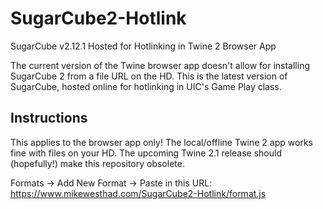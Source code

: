 # SugarCube2-Hotlink

SugarCube v2.12.1 Hosted for Hotlinking in Twine 2 Browser App

The current version of the Twine browser app doesn't allow for installing SugarCube 2 from a file URL on the HD. This is the latest version of SugarCube, hosted online for hotlinking in UIC's Game Play class.  

## Instructions

This applies to the browser app only! The local/offline Twine 2 app works fine with files on your HD. The upcoming Twine 2.1 release should (hopefully!) make this repository obsolete. 

Formats -> Add New Format -> Paste in this URL: https://www.mikewesthad.com/SugarCube2-Hotlink/format.js
